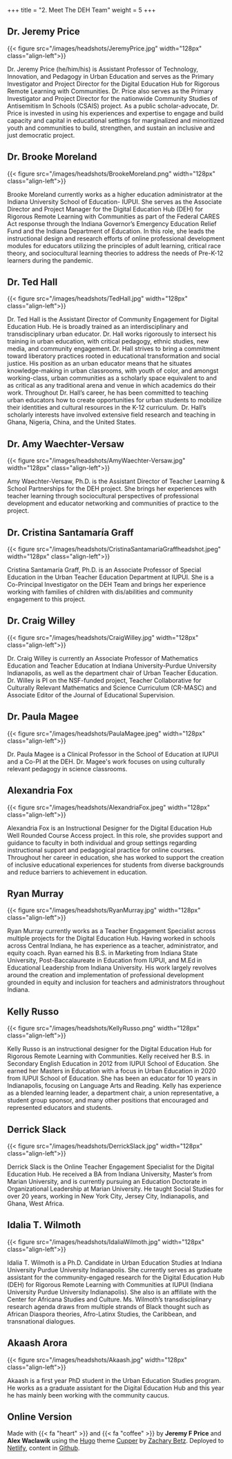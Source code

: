 +++
title = "2. Meet The DEH Team"
weight = 5
+++

## Dr. Jeremy Price
{{< figure src="/images/headshots/JeremyPrice.jpg" width="128px" class="align-left">}}

Dr. Jeremy Price (he/him/his) is Assistant Professor of Technology, Innovation, and Pedagogy in Urban Education and serves as the Primary Investigator and Project Director for the Digital Education Hub for Rigorous Remote Learning with Communities. Dr. Price also serves as the Primary Investigator and Project Director for the nationwide Community Studies of Antisemitism In Schools (CSAIS) project. As a public scholar-advocate, Dr. Price is invested in using his experiences and expertise to engage and build capacity and capital in educational settings for marginalized and minoritized youth and communities to build, strengthen, and sustain an inclusive and just democratic project.

## Dr. Brooke Moreland
{{< figure src="/images/headshots/BrookeMoreland.png" width="128px" class="align-left">}}

Brooke Moreland currently works as a higher education administrator at the Indiana University School of Education- IUPUI. She serves as the Associate Director and Project Manager for the Digital Education Hub (DEH) for Rigorous Remote Learning with Communities as part of the Federal CARES Act response through the Indiana Governor’s Emergency Education Relief Fund and the Indiana Department of Education. In this role, she leads the instructional design and research efforts of online professional development modules for educators utilizing the principles of adult learning, critical race theory, and sociocultural learning theories to address the needs of Pre-K-12 learners during the pandemic.

## Dr. Ted Hall
{{< figure src="/images/headshots/TedHall.jpg" width="128px" class="align-left">}}

Dr. Ted Hall is the Assistant Director of Community Engagement for Digital Education Hub. He is broadly trained as an interdisciplinary and transdisciplinary urban educator. Dr. Hall works rigorously to intersect his training in urban education, with critical pedagogy, ethnic studies, new media, and community engagement. Dr. Hall strives to bring a commitment toward liberatory practices rooted in educational transformation and social justice.  His position as an urban educator means that he situates knowledge-making in urban classrooms, with youth of color, and amongst working-class, urban communities as a scholarly space equivalent to and as critical as any traditional arena and venue in which academics do their work. Throughout Dr. Hall’s career, he has been committed to teaching urban educators how to create opportunities for urban students to mobilize their identities and cultural resources in the K-12 curriculum.  Dr. Hall’s scholarly interests have involved extensive field research and teaching in Ghana, Nigeria, China, and the United States.

## Dr. Amy Waechter-Versaw
{{< figure src="/images/headshots/AmyWaechter-Versaw.jpg" width="128px" class="align-left">}}

Amy Waechter-Versaw, Ph.D. is the Assistant Director of Teacher Learning & School Partnerships for the DEH project. She brings her experiences with teacher learning through sociocultural perspectives of professional development and educator networking and communities of practice to the project.

## Dr. Cristina Santamaría Graff
{{< figure src="/images/headshots/CristinaSantamaríaGraffheadshot.jpeg" width="128px" class="align-left">}}

Cristina Santamaría Graff, Ph.D. is an Associate Professor of Special Education in the Urban Teacher Education Department at IUPUI. She is a Co-Principal Investigator on the DEH Team and brings her experience working with families of children with dis/abilities and community engagement to this project.

## Dr. Craig Willey
{{< figure src="/images/headshots/CraigWilley.jpg" width="128px" class="align-left">}}

Dr. Craig Willey is currently an Associate Professor of Mathematics Education and Teacher Education at Indiana University-Purdue University Indianapolis, as well as the department chair of Urban Teacher Education.  Dr. Willey is PI on the NSF-funded project, Teacher Collaborative for Culturally Relevant Mathematics and Science Curriculum (CR-MASC) and Associate Editor of the Journal of Educational Supervision.

## Dr. Paula Magee
{{< figure src="/images/headshots/PaulaMagee.jpeg" width="128px" class="align-left">}}

Dr. Paula Magee is a Clinical Professor in the School of Education at IUPUI and a Co-PI at the DEH. Dr. Magee's work focuses on using culturally relevant pedagogy in science classrooms. 

## Alexandria Fox
{{< figure src="/images/headshots/AlexandriaFox.jpeg" width="128px" class="align-left">}}

Alexandria Fox is an Instructional Designer for the Digital Education Hub Well Rounded Course Access project. In this role, she provides support and guidance to faculty in both individual and group settings regarding instructional support and pedagogical practice for online courses. Throughout her career in education, she has worked to support the creation of inclusive educational experiences for students from diverse backgrounds and reduce barriers to achievement in education.

## Ryan Murray
{{< figure src="/images/headshots/RyanMurray.jpg" width="128px" class="align-left">}}

Ryan Murray currently works as a Teacher Engagement Specialist across multiple projects for the Digital Education Hub. Having worked in schools across Central Indiana, he has experience as a teacher, administrator, and equity coach. Ryan earned his B.S. in Marketing from Indiana State University, Post-Baccalaureate in Education from IUPUI, and M.Ed in Educational Leadership from Indiana University. His work largely revolves around the creation and implementation of professional development grounded in equity and inclusion for teachers and administrators throughout Indiana.

## Kelly Russo
{{< figure src="/images/headshots/KellyRusso.png" width="128px" class="align-left">}}

Kelly Russo is an instructional designer for the Digital Education Hub for Rigorous Remote Learning with Communities. Kelly received her B.S. in Secondary English Education in 2012 from IUPUI School of Education. She earned her Masters in Education with a focus in Urban Education in 2020 from IUPUI School of Education. She has been an educator for 10 years in Indianapolis, focusing on Language Arts and Reading. Kelly has experience as a blended learning leader, a department chair, a union representative, a student group sponsor, and many other positions that encouraged and represented educators and students.

## Derrick Slack
{{< figure src="/images/headshots/DerrickSlack.jpg" width="128px" class="align-left">}}

Derrick Slack is the Online Teacher Engagement Specialist for the Digital Education Hub. He received a BA from Indiana University, Master’s from Marian University, and is currently pursuing an Education Doctorate in Organizational Leadership at Marian University. He taught Social Studies for over 20 years, working in New York City, Jersey City, Indianapolis, and Ghana, West Africa.

## Idalia T. Wilmoth
{{< figure src="/images/headshots/IdaliaWilmoth.jpg" width="128px" class="align-left">}}

Idalia T. Wilmoth is a Ph.D. Candidate in Urban Education Studies at Indiana University Purdue University Indianapolis.  She currently serves as graduate assistant for the community-engaged research for the Digital Education Hub (DEH) for Rigorous Remote Learning with Communities at IUPUI (Indiana University Purdue University Indianapolis). She also is an affiliate with the Center for Africana Studies and Culture. Ms. Wilmoth’s transdisciplinary research agenda draws from multiple strands of Black thought such as African Diaspora theories, Afro-Latinx Studies, the Caribbean, and transnational dialogues.

## Akaash Arora
{{< figure src="/images/headshots/Akaash.jpg" width="128px" class="align-left">}}

Akaash is a first year PhD student in the Urban Education Studies program. He works as a graduate assistant for the Digital Education Hub and this year he has mainly been working with the community caucus.

## Online Version
Made with {{< fa "heart" >}} and {{< fa "coffee" >}} by **Jeremy F Price** and **Alex Waclawik** using the [Hugo](https://gohugo.io/) theme [Cupper](https://themes.gohugo.io/cupper-hugo-theme/) by [Zachary Betz](https://zwbetz.com/). Deployed to [Netlify](https://www.netlify.com/), content in [Github](https://github.com/jeremyfprice/dehsi2021online).